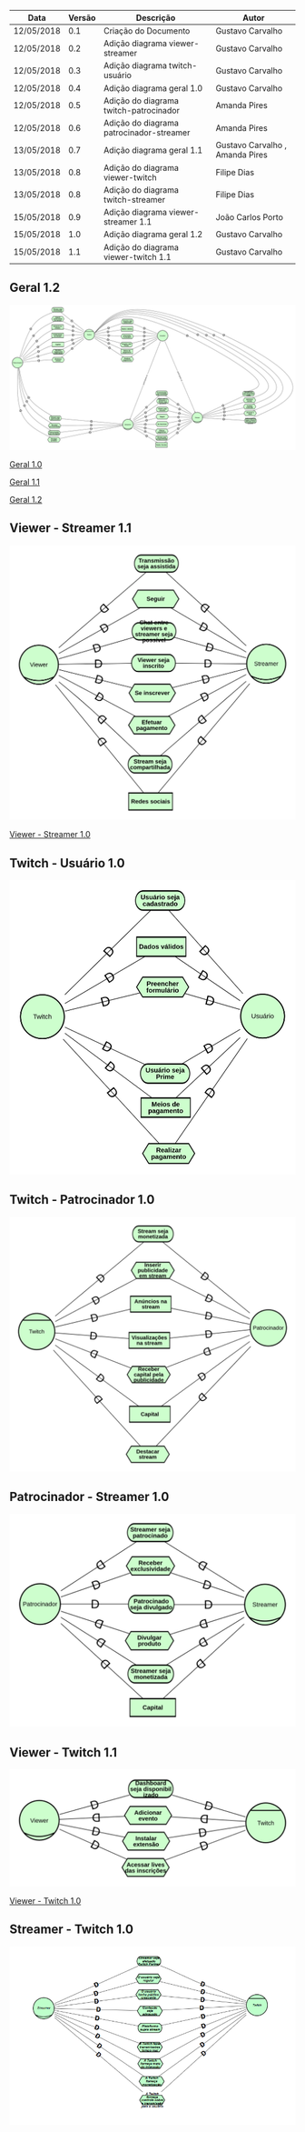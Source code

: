|Data|Versão|Descrição|Autor|
|----|------|---------|-----|
|12/05/2018|0.1|Criação do Documento|Gustavo Carvalho|
|12/05/2018|0.2|Adição diagrama viewer-streamer|Gustavo Carvalho|
|12/05/2018|0.3|Adição diagrama twitch-usuário|Gustavo Carvalho|
|12/05/2018|0.4|Adição diagrama geral 1.0 |Gustavo Carvalho|
|12/05/2018|0.5|Adição do diagrama twitch-patrocinador |Amanda Pires|
|12/05/2018|0.6|Adição do diagrama patrocinador-streamer |Amanda Pires|
|13/05/2018|0.7|Adição diagrama geral 1.1 |Gustavo Carvalho , Amanda Pires|
|13/05/2018|0.8|Adição do diagrama viewer-twitch |Filipe Dias|
|13/05/2018|0.8|Adição do diagrama twitch-streamer |Filipe Dias|
|15/05/2018|0.9|Adição diagrama viewer-streamer 1.1 |João Carlos Porto|
|15/05/2018|1.0|Adição diagrama geral 1.2 |Gustavo Carvalho|
|15/05/2018|1.1|Adição do diagrama viewer-twitch 1.1 |Gustavo Carvalho|

## Geral 1.2

![Geral 1.1](./images/iStar/strategic-dependecy/geral-1-2.png)

[Geral 1.0](./images/iStar/strategic-dependecy/geral-1-0.png)

[Geral 1.1](./images/iStar/strategic-dependecy/geral-1-1.png)

[Geral 1.2](./images/iStar/strategic-dependecy/geral-1-3.png)

## Viewer - Streamer 1.1

[![Viewer - Streamer](./images/iStar/strategic-dependecy/viewer-streamer1.1.png)](./images/iStar/strategic-dependecy/viewer-streamer1.1.png)

[Viewer - Streamer 1.0](./images/iStar/strategic-dependecy/viewer-streamer.png)


## Twitch - Usuário 1.0

![Twitch - Usuário](./images/iStar/strategic-dependecy/twitch-usuario.png)

## Twitch - Patrocinador 1.0

![Twitch - Patrocinador](./images/iStar/strategic-dependecy/twitch-patrocinador.png)


## Patrocinador - Streamer 1.0

![Patrocinador - Streamer](./images/iStar/strategic-dependecy/patrocinador-streamer.png)


## Viewer - Twitch 1.1

![Viewer - Twitch 1.0](./images/iStar/strategic-dependecy/viewer-twitch-1-1.png)

[Viewer - Twitch 1.0](./images/iStar/strategic-dependecy/viewer-twitch.png)


## Streamer - Twitch 1.0

![Streamer - Twitch](./images/iStar/strategic-dependecy/twitch-streamer.png)


